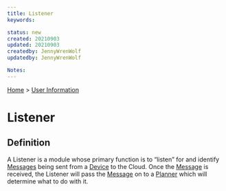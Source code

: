 ```yaml
---
title: Listener
keywords: 

status: new
created: 20210903
updated: 20210903
createdby: JennyWrenWolf
updatedby: JennyWrenWolf

Notes: 
---
```

[Home](../Index.md) > [User Information](./Index.md)

# Listener


## Definition

A Listener is a module whose primary function is to “listen” for and identify [Messages](./Glossary/Message.md) being sent from a [Device](./Glossary/Device.md) to the Cloud.  Once the [Message](./Glossary/Message.md) is received, the Listener will pass the [Message](./Glossary/Message) on to a [Planner](./Glossary/Planner.md) which will determine what to do with it. 